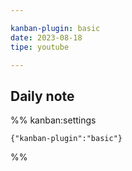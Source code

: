 ```yaml
---

kanban-plugin: basic
date: 2023-08-18
tipe: youtube

---
```


## Daily note





%% kanban:settings
```
{"kanban-plugin":"basic"}
```
%%